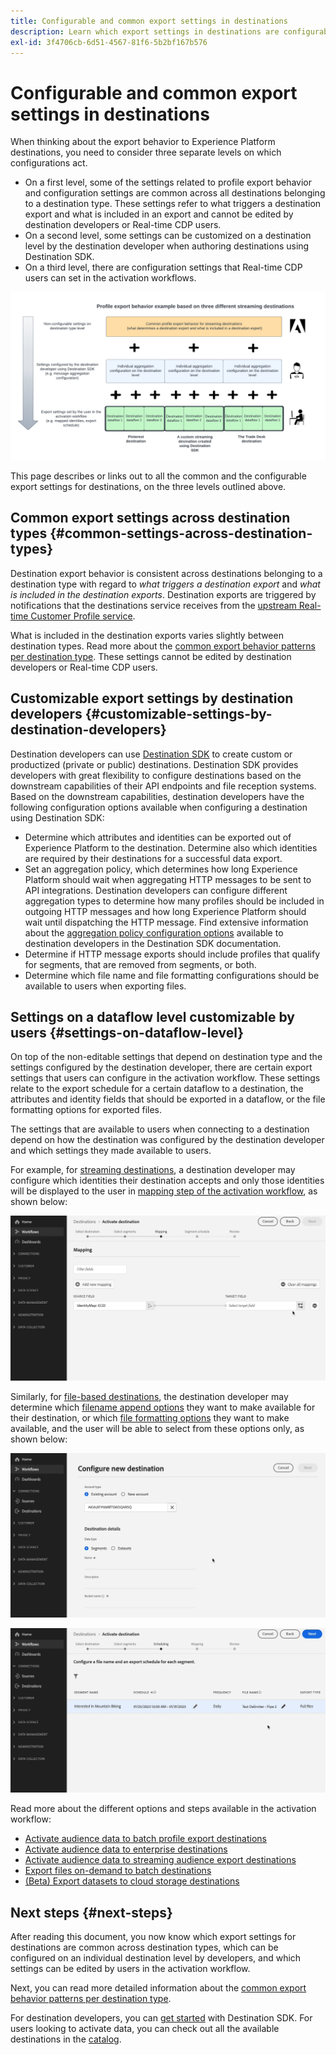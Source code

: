 ```yaml
---
title: Configurable and common export settings in destinations
description: Learn which export settings in destinations are configurable on a destination level and which are fixed and cannot be edited.
exl-id: 3f4706cb-6d51-4567-81f6-5b2bf167b576
---
```

# Configurable and common export settings in destinations

When thinking about the export behavior to Experience Platform destinations, you need to consider three separate levels on which configurations act.

* On a first level, some of the settings related to profile export behavior and configuration settings are common across all destinations belonging to a destination type. These settings refer to what triggers a destination export and what is included in an export and cannot be edited by destination developers or Real-time CDP users.
* On a second level, some settings can be customized on a destination level by the destination developer when authoring destinations using Destination SDK. 
* On a third level, there are configuration settings that Real-time CDP users can set in the activation workflows.

![Diagram showing the interplay between common and configurable export settings for destinations](/help/destinations/assets/how-destinations-work/profile-export-behavior-diagram.png)

This page describes or links out to all the common and the configurable export settings for destinations, on the three levels outlined above.

## Common export settings across destination types {#common-settings-across-destination-types}

Destination export behavior is consistent across destinations belonging to a destination type with regard to *what triggers a destination export* and *what is included in the destination exports*. Destination exports are triggered by notifications that the destinations service receives from the [upstream Real-time Customer Profile service](https://experienceleague.adobe.com/docs/blueprints-learn/architecture/architecture-overview/platform-applications.html?lang=en#adobe-experience-platform-%26-applications-detailed-architecture-diagram). 

What is included in the destination exports varies slightly between destination types. Read more about the [common export behavior patterns per destination type](/help/destinations/how-destinations-work/profile-export-behavior.md). These settings cannot be edited by destination developers or Real-time CDP users.

## Customizable export settings by destination developers {#customizable-settings-by-destination-developers}

Destination developers can use [Destination SDK](/help/destinations/destination-sdk/overview.md) to create custom or productized (private or public) destinations. Destination SDK provides developers with great flexibility to configure destinations based on the downstream capabilities of their API endpoints and file reception systems. Based on the downstream capabilities, destination developers have the following configuration options available when configuring a destination using Destination SDK:

* Determine which attributes and identities can be exported out of Experience Platform to the destination. Determine also which identities are required by their destinations for a successful data export.
* Set an aggregation policy, which determines how long Experience Platform should wait when aggregating HTTP messages to be sent to API integrations. Destination developers can configure different aggregation types to determine how many profiles should be included in outgoing HTTP messages and how long Experience Platform should wait until dispatching the HTTP message. Find extensive information about the [aggregation policy configuration options](../destination-sdk/functionality/destination-configuration/aggregation-policy.md) available to destination developers in the Destination SDK documentation.
* Determine if HTTP message exports should include profiles that qualify for segments, that are removed from segments, or both.
* Determine which file name and file formatting configurations should be available to users when exporting files.

## Settings on a dataflow level customizable by users {#settings-on-dataflow-level}

On top of the non-editable settings that depend on destination type and the settings configured by the destination developer, there are certain export settings that users can configure in the activation workflow. These settings relate to the export schedule for a certain dataflow to a destination, the attributes and identity fields that should be exported in a dataflow, or the file formatting options for exported files.

The settings that are available to users when connecting to a destination depend on how the destination was configured by the destination developer and which settings they made available to users.

For example, for [streaming destinations](/help/destinations/destination-types.md#streaming-destinations), a destination developer may configure which identities their destination accepts and only those identities will be displayed to the user in [mapping step of the activation workflow](/help/destinations/ui/activate-segment-streaming-destinations.md#mapping), as shown below:

![Screen recording of the identity selection for target field in the mapping step of the activation workflow. ](/help/destinations/assets/how-destinations-work/identity-mapping-example.gif)

Similarly, for [file-based destinations](/help/destinations/destination-types.md#file-based), the destination developer may determine which [filename append options](/help/destinations/ui/activate-batch-profile-destinations.md#file-names) they want to make available for their destination, or which [file formatting options](/help/destinations/destination-sdk/guides/batch/configure-file-formatting-options.md) they want to make available, and the user will be able to select from these options only, as shown below:

![Screen recording of the file formatting option when connecting to a file-based destination.](/help/destinations/assets/how-destinations-work/file-formatting-options.gif)

![Screen recording of the filename append option in the scheduling step of the activation workflow. ](/help/destinations/assets/how-destinations-work/filename-append-options.gif)

Read more about the different options and steps available in the activation workflow:

* [Activate audience data to batch profile export destinations](/help/destinations/ui/activate-batch-profile-destinations.md)
* [Activate audience data to enterprise destinations](/help/destinations/ui/activate-streaming-profile-destinations.md)
* [Activate audience data to streaming audience export destinations](/help/destinations/ui/activate-segment-streaming-destinations.md)
* [Export files on-demand to batch destinations](/help/destinations/ui/export-file-now.md)
* [(Beta) Export datasets to cloud storage destinations](/help/destinations/ui/export-datasets.md)

## Next steps {#next-steps}

After reading this document, you now know which export settings for destinations are common across destination types, which can be configured on an individual destination level by developers, and which settings can be edited by users in the activation workflow. 

Next, you can read more detailed information about the [common export behavior patterns per destination type](/help/destinations/how-destinations-work/profile-export-behavior.md).

For destination developers, you can [get started](/help/destinations/destination-sdk/getting-started.md) with Destination SDK. For users looking to activate data, you can check out all the available destinations in the [catalog](/help/destinations/catalog/overview.md).
